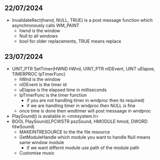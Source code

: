 ## 22/07/2024

- InvalidateRect(hwnd, NULL, TRUE) is a post message function which asynchronously calls WM_PAINT
    - hwnd is the window
    - Null to all windows
    - bool for older replacements, TRUE means replace

## 23/07/2024

- UINT_PTR SetTimer(HWND hWnd, UINT_PTR nIDEvent, UINT uElapse, TIMERPROC lpTimerFunc)
    - hWnd is the window
    - nIDEvent is the timer id
    - uElapse is the elapsed time in milliseconds
    - lpTimerFunc is the timer function 
        - if you are not handling timer in wndproc then its required) 
        - if we are handling timer in wndproc then NULL is fine
    - once time is done then wndtimer will post messaage in wndproc 
- PlaySound() is avaliable in <mmsystem.h>
- BOOL PlaySound(LPCWSTR pszSound, HMODULE hmod, DWORD fdwSound)
    - MAKEINTRESOURCE to the the file resource
    - GetModuleHandle which module you want to handle Null means same window module
        - if we want differnt module use path of the module path
    - Customise music 
